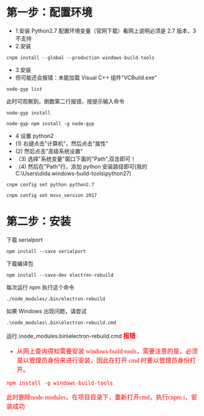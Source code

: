 # 第一步：配置环境

- 1.安装 Python2.7 配置环境变量（官网下载）看网上说明必须是 2.7 版本，3 不支持
- 2.安装

```
cnpm install --global --production windows-build-tools
```

- 3.安装
- 但可能还会报错：未能加载 Visual C++ 组件"VCBuild.exe"

```
node-gyp list
```

此时可观察到，倒数第二行报错，按提示输入命令

```
node-gyp install
```

```
node-gyp npm install -g node-gyp
```

- 4 设置 python2
- (1) 右键点击"计算机"，然后点击"属性"
- (2) 然后点击"高级系统设置"
- （3) 选择"系统变量"窗口下面的"Path",双击即可！
- （4) 然后在"Path"行，添加 python 安装路径即可(我的 C:\Users\dida\.windows-build-tools\python27)

```
cnpm config set python python2.7
```

```
cnpm config set msvs_version 2017
```

# 第二步：安装

下载 serialport

```
npm install --save serialport
```

下载编译包

```
npm install --save-dev electron-rebuild
```

每次运行 npm 执行这个命令

```
./node_modules/.bin/electron-rebuild
```

如果 Windows 出现问题，请尝试

```
.\node_modules\.bin\electron-rebuild.cmd
```

运行.\node_modules.bin\electron-rebuild.cmd
<font face="报错" size = 3 color = red > **报错**

- 从网上查询得知需要安装 windows-build-tools，需要注意的是，必须是以管理员身份来进行安装，因此在打开 cmd 时要以管理员身份打开。

```
npm install -g windows-build-tools
```
此时删除node-modules，在项目目录下，重新打开cmd，执行cnpm i，安装成功
